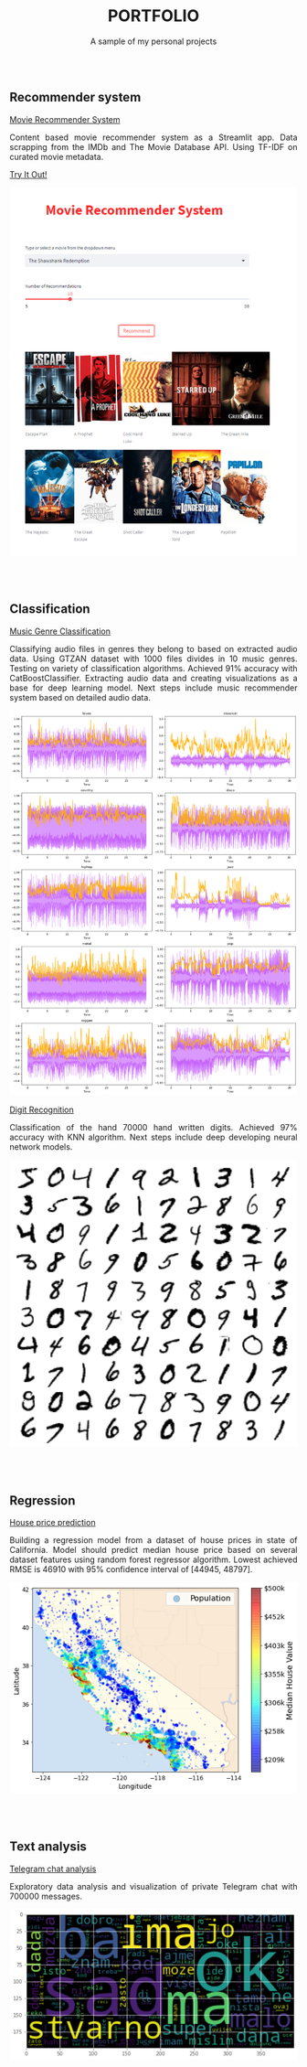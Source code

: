 <h1 align="center"> PORTFOLIO </h1>
<p align="center"> A sample of my personal projects </p>

<br><br>

## Recommender system

[Movie Recommender System](https://github.com/mju-git/movie-recommender)

<p style="text-align:justify">Content based movie recommender system as a Streamlit app. 
Data scrapping from the IMDb and The Movie Database API. 
Using TF-IDF on curated movie metadata.

[Try It Out!](https://movie-recommender-system.streamlit.app/)</p>

<img src="./images/recommender_light.png"  alt="recommender">

<br><br>

## Classification

[Music Genre Classification](https://github.com/mju-git/Music-Genre-Classification)

<p style="text-align:justify">Classifying audio files in genres they belong to based on extracted audio data. Using GTZAN dataset with 1000 files divides in 10 music genres. Testing on variety of classification algorithms. Achieved 91% accuracy with CatBoostClassifier. Extracting audio data and creating visualizations as a base for deep learning model. Next steps include music recommender system based on detailed audio data.</p>

<img src="./images/audio_classifier.png"  alt="audio_classifier">


[Digit Recognition](https://github.com/mju-git/MNIST)

<p style="text-align:justify">Classification of the hand 70000 hand written digits. Achieved 97% accuracy with KNN algorithm. Next steps include deep developing neural network models.</p>

<img src="./images/digits.png"  alt="digits">

<br><br>

## Regression

[House price prediction](https://github.com/mju-git/housing-prices)

<p style="text-align:justify">Building a regression model from a dataset of house prices in state of California. Model should predict median house price based on several dataset features using random forest regressor algorithm. Lowest achieved RMSE is 46910 with 95% confidence interval of [44945, 48797].</p>

<img src="./images/california_housing.png"  alt="california_housing">

<br><br>

## Text analysis

[Telegram chat analysis](https://github.com/mju-git/chat-analysis)

<p style="text-align:justify">Exploratory data analysis and visualization of private Telegram chat with 700000 messages.</p>

<img src="./images/word_cloud.png"  alt="word_cloud">




